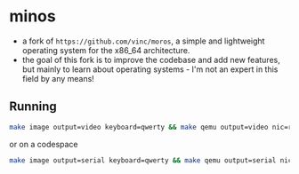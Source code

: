# minos
- a fork of `https://github.com/vinc/moros`, a simple and lightweight operating system for the x86_64 architecture.
- the goal of this fork is to improve the codebase and add new features, but mainly to learn about operating systems - I'm not an expert in this field by any means!
## Running
```bash
make image output=video keyboard=qwerty && make qemu output=video nic=rtl8139
```
or on a codespace
```bash
make image output=serial keyboard=qwerty && make qemu output=serial nic=rtl8139
```